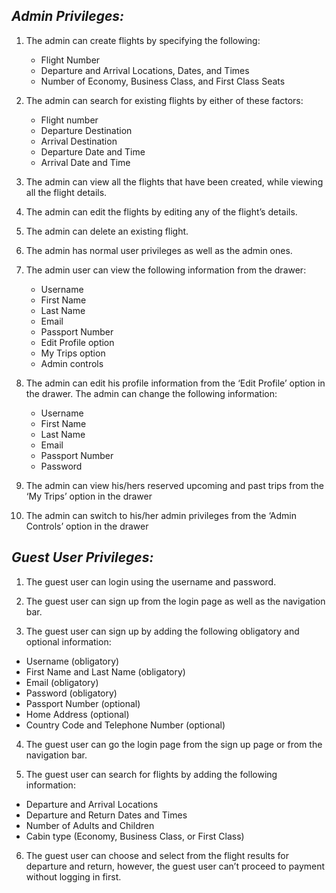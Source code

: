 ## ***Admin Privileges:***
1. The admin can create flights by specifying the following:<br>
	- Flight Number<br>
	- Departure and Arrival Locations, Dates, and Times<br>
	- Number of Economy, Business Class, and First Class Seats<br>

2. The admin can search for existing flights by either of these factors:<br>
	- Flight number<br>
	- Departure Destination<br>
	- Arrival Destination<br>
	- Departure Date and Time<br>
	- Arrival Date and Time<br>

3. The admin can view all the flights that have been created, while viewing all the flight details.

4. The admin can edit the flights by editing any of the flight’s details.

5. The admin can delete an existing flight.

6. The admin has normal user privileges as well as the admin ones.

7. The admin user can view the following information from the drawer:
	- Username<br>
	- First Name<br>
	- Last Name<br>
	- Email<br>
	- Passport Number<br>
	- Edit Profile option<br>
	- My Trips option<br>
	- Admin controls<br>

8. The admin can edit his profile information from the ‘Edit Profile’ option in the drawer. The admin can change the following information:
	- Username<br>
	- First Name<br>
	- Last Name<br>
	- Email<br>
	- Passport Number<br>
	- Password<br>

9. The admin can view his/hers reserved upcoming and past trips from the ‘My Trips’ option in the drawer

10. The admin can switch to his/her admin privileges from the ‘Admin Controls’ option in the drawer

## ***Guest User Privileges:***
1.	The guest user can login using the username and password.

2.	The guest user can sign up from the login page as well as the navigation bar.

3.	The guest user can sign up by adding the following obligatory and optional information:
-	Username (obligatory) <br>
-	First Name and Last Name (obligatory) <br>
-	Email (obligatory) <br>
-	Password (obligatory) <br>
-	Passport Number (optional) <br>
-	Home Address (optional) <br>
-	Country Code and Telephone Number (optional) <br>

4.	The guest user can go the login page from the sign up page or from the navigation bar.

5.	The guest user can search for flights by adding the following information:
-	Departure and Arrival Locations<br>
-	Departure and Return Dates and Times<br>
-	Number of Adults and Children<br>
-	Cabin type (Economy, Business Class, or First Class) <br>

6.	The guest user can choose and select from the flight results for departure and return, however, the guest user can’t proceed to payment without logging in first.
